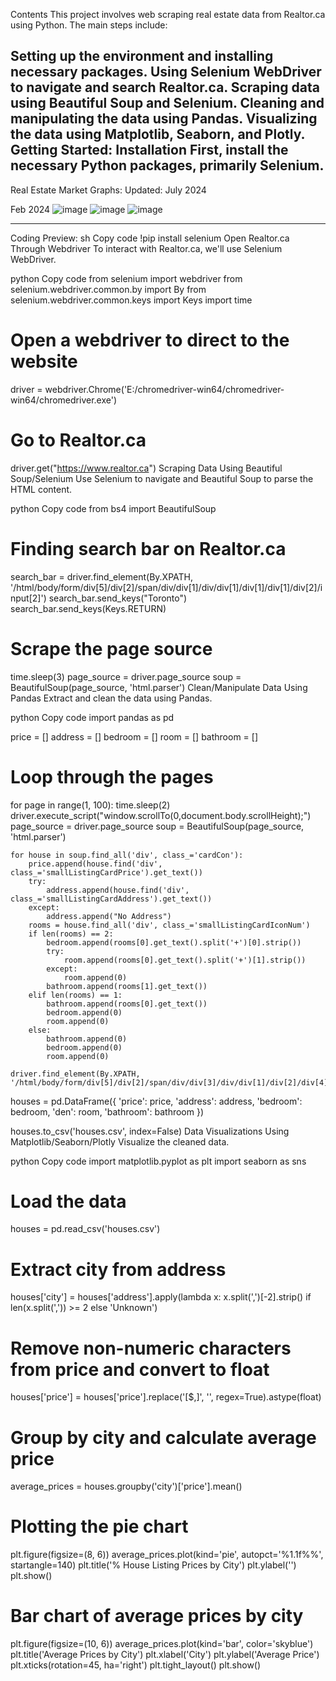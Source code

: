 Contents
This project involves web scraping real estate data from Realtor.ca using Python. The main steps include:

Setting up the environment and installing necessary packages.
Using Selenium WebDriver to navigate and search Realtor.ca.
Scraping data using Beautiful Soup and Selenium.
Cleaning and manipulating the data using Pandas.
Visualizing the data using Matplotlib, Seaborn, and Plotly.
Getting Started: Installation
First, install the necessary Python packages, primarily Selenium.
-----------------------------------------------------------------------------------------------------------------------------------------------------------------------------------
Real Estate Market Graphs:
Updated: July 2024

Feb 2024
![image](https://github.com/codeadvance/Toronto-Real-Estate-/assets/132302205/02b54440-37d4-42d5-8976-e81e72e4680a)
![image](https://github.com/codeadvance/Toronto-Real-Estate-/assets/132302205/e687a0c9-a88a-4be4-b5e4-2e6297986300)
![image](https://github.com/codeadvance/Toronto-Real-Estate-/assets/132302205/e4c8a11e-764d-4d93-a0c1-8f39c664821b)

------------------------------------------------------------------------------------------------------------------------------------------------------------------------------------

Coding Preview: 
sh
Copy code
!pip install selenium
Open Realtor.ca Through Webdriver
To interact with Realtor.ca, we'll use Selenium WebDriver.

python
Copy code
from selenium import webdriver
from selenium.webdriver.common.by import By
from selenium.webdriver.common.keys import Keys
import time

# Open a webdriver to direct to the website
driver = webdriver.Chrome('E:/chromedriver-win64/chromedriver-win64/chromedriver.exe')

# Go to Realtor.ca
driver.get("https://www.realtor.ca")
Scraping Data Using Beautiful Soup/Selenium
Use Selenium to navigate and Beautiful Soup to parse the HTML content.

python
Copy code
from bs4 import BeautifulSoup

# Finding search bar on Realtor.ca
search_bar = driver.find_element(By.XPATH, '/html/body/form/div[5]/div[2]/span/div/div[1]/div/div[1]/div[1]/div[1]/div[2]/input[2]')
search_bar.send_keys("Toronto")
search_bar.send_keys(Keys.RETURN)

# Scrape the page source
time.sleep(3)
page_source = driver.page_source
soup = BeautifulSoup(page_source, 'html.parser')
Clean/Manipulate Data Using Pandas
Extract and clean the data using Pandas.

python
Copy code
import pandas as pd

price = []
address = []
bedroom = []
room = []
bathroom = []

# Loop through the pages
for page in range(1, 100):
    time.sleep(2)
    driver.execute_script("window.scrollTo(0,document.body.scrollHeight);")
    page_source = driver.page_source
    soup = BeautifulSoup(page_source, 'html.parser')

    for house in soup.find_all('div', class_='cardCon'):
        price.append(house.find('div', class_='smallListingCardPrice').get_text())
        try:
            address.append(house.find('div', class_='smallListingCardAddress').get_text())
        except:
            address.append("No Address")
        rooms = house.find_all('div', class_='smallListingCardIconNum')
        if len(rooms) == 2:
            bedroom.append(rooms[0].get_text().split('+')[0].strip())
            try:
                room.append(rooms[0].get_text().split('+')[1].strip())
            except:
                room.append(0)
            bathroom.append(rooms[1].get_text())
        elif len(rooms) == 1:
            bathroom.append(rooms[0].get_text())
            bedroom.append(0)
            room.append(0)
        else:
            bathroom.append(0)
            bedroom.append(0)
            room.append(0)

    driver.find_element(By.XPATH, '/html/body/form/div[5]/div[2]/span/div/div[3]/div/div[1]/div[2]/div[4]/span/div/a[3]/div').click()

houses = pd.DataFrame({
    'price': price,
    'address': address,
    'bedroom': bedroom,
    'den': room,
    'bathroom': bathroom
})

houses.to_csv('houses.csv', index=False)
Data Visualizations Using Matplotlib/Seaborn/Plotly
Visualize the cleaned data.

python
Copy code
import matplotlib.pyplot as plt
import seaborn as sns

# Load the data
houses = pd.read_csv('houses.csv')

# Extract city from address
houses['city'] = houses['address'].apply(lambda x: x.split(',')[-2].strip() if len(x.split(',')) >= 2 else 'Unknown')

# Remove non-numeric characters from price and convert to float
houses['price'] = houses['price'].replace('[\$,]', '', regex=True).astype(float)

# Group by city and calculate average price
average_prices = houses.groupby('city')['price'].mean()

# Plotting the pie chart
plt.figure(figsize=(8, 6))
average_prices.plot(kind='pie', autopct='%1.1f%%', startangle=140)
plt.title('% House Listing Prices by City')
plt.ylabel('')
plt.show()

# Bar chart of average prices by city
plt.figure(figsize=(10, 6))
average_prices.plot(kind='bar', color='skyblue')
plt.title('Average Prices by City')
plt.xlabel('City')
plt.ylabel('Average Price')
plt.xticks(rotation=45, ha='right')
plt.tight_layout()
plt.show()
